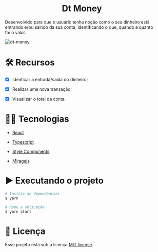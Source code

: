 <h1 align="center">Dt Money</h1>
<p>Desenvolvido para que o usuário tenha noção como o seu dinheiro está entrando e/ou saindo da sua conta, identificando o que, quando e quanto foi o valor.
</p>

![dt-money](https://user-images.githubusercontent.com/29473781/146851508-be1d12ee-2e96-4438-94df-6839b333463f.gif)

# 🛠️ Recursos

- [x] Idenficar a entrada/saída do dinheiro;

- [x] Realizar uma nova transação;
 
 - [x] Visualizar o total da conta.
 
# 👨‍💻 Tecnologias

- [React](https://pt-br.reactjs.org/)
 
- [Typescript](https://www.typescriptlang.org/)

- [Style Components](https://styled-components.com/)

- [Miragejs](https://miragejs.com/)

 
# ▶️ Executando o projeto
```bash
# Instale as dependencias
$ yarn

# Rode a aplicação
$ yarn start
```
 
# 📄 Licença

Esse projeto está sob a licença [MIT license](https://github.com/LeonneBrito/dt.money/blob/main/LICENSE).
